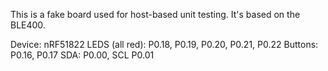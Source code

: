 This is a fake board used for host-based unit testing.  It's based on
the BLE400.

Device: nRF51822
LEDS (all red): P0.18, P0.19, P0.20, P0.21, P0.22
Buttons: P0.16, P0.17
SDA: P0.00, SCL P0.01
